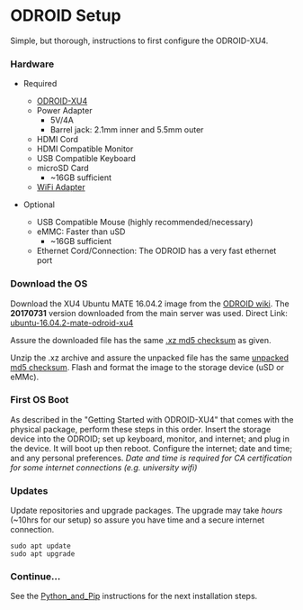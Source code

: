 # ODROID Setup
Simple, but thorough, instructions to first configure the ODROID-XU4.

### Hardware
- Required
  - [ODROID-XU4](https://github.com/cgreen18/Auburn-REU-on-UAVs/blob/master/Technology/ODROID_XU4.md)
  - Power Adapter
    - 5V/4A
    - Barrel jack: 2.1mm inner and 5.5mm outer
  - HDMI Cord
  - HDMI Compatible Monitor
  - USB Compatible Keyboard
  - microSD Card
    - ~16GB sufficient
  - [WiFi Adapter](https://github.com/cgreen18/Auburn-REU-on-UAVs/blob/master/Technology/Edimax_N150.md)

- Optional
  - USB Compatible Mouse (highly recommended/necessary)
  - eMMC: Faster than uSD
    - ~16GB sufficient
  - Ethernet Cord/Connection: The ODROID has a very fast ethernet port

### Download the OS
Download the XU4 Ubuntu MATE 16.04.2 image from the [ODROID wiki](https://wiki.odroid.com/odroid-xu4/os_images/linux/ubuntu/ubuntu).
The **20170731** version downloaded from the main server was used. Direct Link: [ubuntu-16.04.2-mate-odroid-xu4](https://odroid.in/ubuntu_16.04lts/ubuntu-16.04.2-mate-odroid-xu4-20170510.img.xz)

Assure the downloaded file has the same [.xz md5 checksum](https://odroid.in/ubuntu_16.04lts/ubuntu-16.04.2-mate-odroid-xu4-20170510.img.xz.md5sum) as given.

Unzip the .xz archive and assure the unpacked file has the same [unpacked md5 checksum](https://odroid.in/ubuntu_16.04lts/ubuntu-16.04.2-mate-odroid-xu4-20170510.img.md5sum). Flash and format the image to the storage device (uSD or eMMc).

### First OS Boot
As described in the "Getting Started with ODROID-XU4" that comes with the physical package, perform these steps in this order. Insert the storage device into the ODROID; set up keyboard, monitor, and internet; and plug in the device. It will boot up then reboot. Configure the internet; date and time; and any personal preferences. *Date and time is required for CA certification for some internet connections (e.g. university wifi)*

### Updates
Update repositories and upgrade packages. The upgrade may take *hours* (~10hrs for our setup) so assure you have time and a secure internet connection.

```
sudo apt update
sudo apt upgrade
```

### Continue...
See the [Python_and_Pip](https://github.com/cgreen18/Auburn-REU-on-UAVs/blob/master/Installation/Python_and_Pip.md) instructions for the next installation steps. 
